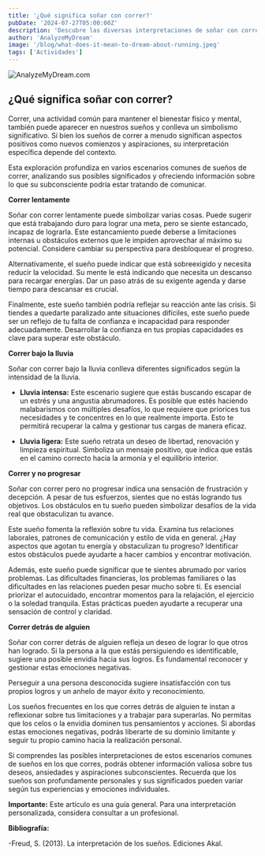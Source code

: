 ```yaml
---
title: '¿Qué significa soñar con correr?'
pubDate: '2024-07-27T05:00:00Z'
description: 'Descubre las diversas interpretaciones de soñar con correr, desde alcanzar nuevos horizontes hasta deseos de escapar de la rutina.'
author: 'AnalyzeMyDream'
image: '/blog/what-does-it-mean-to-dream-about-running.jpeg'
tags: ['Actividades']
---
```


![AnalyzeMyDream.com](/blog/what-does-it-mean-to-dream-about-running.jpeg)

## ¿Qué significa soñar con correr?

Correr, una actividad común para mantener el bienestar físico y mental, también puede aparecer en nuestros sueños y conlleva un simbolismo significativo. Si bien los sueños de correr a menudo significan aspectos positivos como nuevos comienzos y aspiraciones, su interpretación específica depende del contexto.

Esta exploración profundiza en varios escenarios comunes de sueños de correr, analizando sus posibles significados y ofreciendo información sobre lo que su subconsciente podría estar tratando de comunicar.

**Correr lentamente**

Soñar con correr lentamente puede simbolizar varias cosas. Puede sugerir que está trabajando duro para lograr una meta, pero se siente estancado, incapaz de lograrla. Este estancamiento puede deberse a limitaciones internas u obstáculos externos que le impiden aprovechar al máximo su potencial. Considere cambiar su perspectiva para desbloquear el progreso.

Alternativamente, el sueño puede indicar que está sobreexigido y necesita reducir la velocidad. Su mente le está indicando que necesita un descanso para recargar energías. Dar un paso atrás de su exigente agenda y darse tiempo para descansar es crucial.

Finalmente, este sueño también podría reflejar su reacción ante las crisis. Si tiendes a quedarte paralizado ante situaciones difíciles, este sueño puede ser un reflejo de tu falta de confianza e incapacidad para responder adecuadamente. Desarrollar la confianza en tus propias capacidades es clave para superar este obstáculo.

**Correr bajo la lluvia**

Soñar con correr bajo la lluvia conlleva diferentes significados según la intensidad de la lluvia. 

- **Lluvia intensa:** Este escenario sugiere que estás buscando escapar de un estrés y una angustia abrumadores. Es posible que estés haciendo malabarismos con múltiples desafíos, lo que requiere que priorices tus necesidades y te concentres en lo que realmente importa. Esto te permitirá recuperar la calma y gestionar tus cargas de manera eficaz.

- **Lluvia ligera:** Este sueño retrata un deseo de libertad, renovación y limpieza espiritual. Simboliza un mensaje positivo, que indica que estás en el camino correcto hacia la armonía y el equilibrio interior.

**Correr y no progresar**

Soñar con correr pero no progresar indica una sensación de frustración y decepción. A pesar de tus esfuerzos, sientes que no estás logrando tus objetivos. Los obstáculos en tu sueño pueden simbolizar desafíos de la vida real que obstaculizan tu avance.

Este sueño fomenta la reflexión sobre tu vida. Examina tus relaciones laborales, patrones de comunicación y estilo de vida en general. ¿Hay aspectos que agotan tu energía y obstaculizan tu progreso? Identificar estos obstáculos puede ayudarte a hacer cambios y encontrar motivación.

Además, este sueño puede significar que te sientes abrumado por varios problemas. Las dificultades financieras, los problemas familiares o las dificultades en las relaciones pueden pesar mucho sobre ti. Es esencial priorizar el autocuidado, encontrar momentos para la relajación, el ejercicio o la soledad tranquila. Estas prácticas pueden ayudarte a recuperar una sensación de control y claridad.

**Correr detrás de alguien**

Soñar con correr detrás de alguien refleja un deseo de lograr lo que otros han logrado. Si la persona a la que estás persiguiendo es identificable, sugiere una posible envidia hacia sus logros. Es fundamental reconocer y gestionar estas emociones negativas.

Perseguir a una persona desconocida sugiere insatisfacción con tus propios logros y un anhelo de mayor éxito y reconocimiento.

Los sueños frecuentes en los que corres detrás de alguien te instan a reflexionar sobre tus limitaciones y a trabajar para superarlas. No permitas que los celos o la envidia dominen tus pensamientos y acciones. Si abordas estas emociones negativas, podrás liberarte de su dominio limitante y seguir tu propio camino hacia la realización personal.

Si comprendes las posibles interpretaciones de estos escenarios comunes de sueños en los que corres, podrás obtener información valiosa sobre tus deseos, ansiedades y aspiraciones subconscientes. Recuerda que los sueños son profundamente personales y sus significados pueden variar según tus experiencias y emociones individuales.

**Importante:** Este artículo es una guía general. Para una interpretación personalizada, considera consultar a un profesional.

**Bibliografía:**

-Freud, S. (2013). La interpretación de los sueños. Ediciones Akal.
